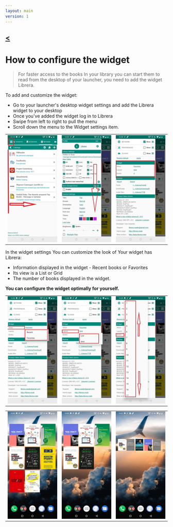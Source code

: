 ```yaml
---
layout: main
version: 1
---
```

[<](/wiki/faq)
---
# How to configure the widget

> For faster access to the books In your library you can start them to read from the desktop of your launcher,
you need to add the widget Librera.

To add and customize the widget:

* Go to your launcher's desktop widget settings and add the Librera widget to your desktop 
* Once you've added the widget log in to Librera
* Swipe from left to right to pull the menu
* Scroll down the menu to the Widget settings item.

||||
|-|-|-|
|![](20.jpg)|![](21.jpg)|![](22.jpg)|

In the widget settings You can customize the look of Your widget has Librera:

* Information displayed in the widget - Recent books or Favorites
* Its view is a List or Grid
* The number of books displayed in the widget. 

**You can configure the widget optimally for yourself.**

||||
|-|-|-|
|![](2.jpg)|![](3.jpg)|![](4.jpg)|

||||
|-|-|-|
|![](6.jpg)|![](9.jpg)|![](10.jpg)|
